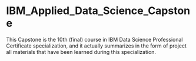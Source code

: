 # IBM_Applied_Data_Science_Capstone
This Capstone is the 10th (final) course in IBM Data Science Professional Certificate specialization, and it actually summarizes in the form of project all materials that have been learned during this specialization.
